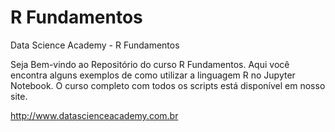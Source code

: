 # R Fundamentos

Data Science Academy - R Fundamentos

Seja Bem-vindo ao Repositório do curso R Fundamentos. Aqui você encontra alguns exemplos de como utilizar a linguagem R no Jupyter Notebook. O curso completo com todos os scripts está disponível em nosso site. 

http://www.datascienceacademy.com.br
